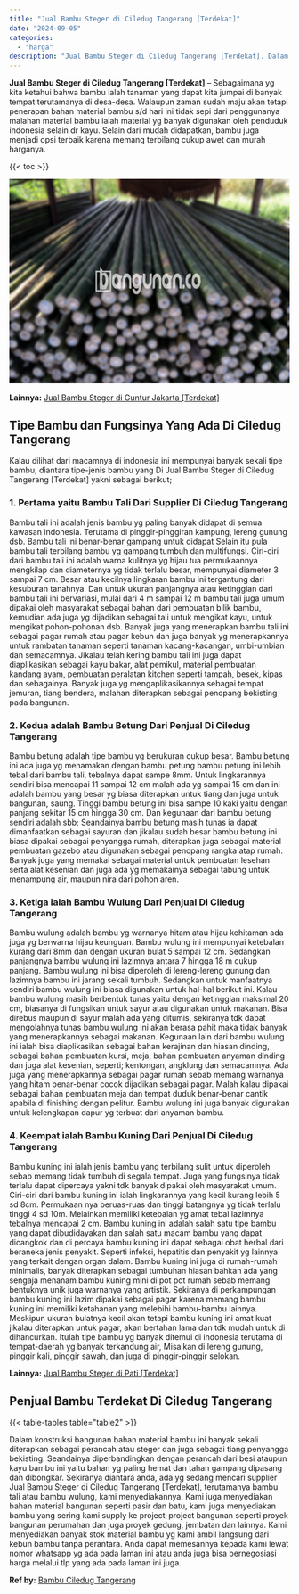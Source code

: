 ```yaml
---
title: "Jual Bambu Steger di Ciledug Tangerang [Terdekat]"
date: "2024-09-05"
categories: 
  - "harga"
description: "Jual Bambu Steger di Ciledug Tangerang [Terdekat]. Dalam konstruksi bangunan bahan material bambu ini banyak sekali diterapkan sebagai perancah atau steger d..."
---
```


**Jual Bambu Steger di Ciledug Tangerang \[Terdekat\]** – Sebagaimana yg kita ketahui bahwa bambu ialah tanaman yang dapat kita jumpai di banyak tempat terutamanya di desa-desa. Walaupun zaman sudah maju akan tetapi penerapan bahan material bambu s/d hari ini tidak sepi dari penggunanya malahan material bambu ialah material yg banyak digunakan oleh penduduk indonesia selain dr kayu. Selain dari mudah didapatkan, bambu juga menjadi opsi terbaik karena memang terbilang cukup awet dan murah harganya.

{{< toc >}}

![Jual Bambu Steger di Ciledug Tangerang [Terdekat]](/images/jual-bambu-tali-03.png)

**Lainnya:** [Jual Bambu Steger di Guntur Jakarta \[Terdekat\]](https://bambu.bangunan.co/jual-bambu-steger-di-guntur-jakarta-terdekat/)

## Tipe Bambu dan Fungsinya Yang Ada Di Ciledug Tangerang

Kalau dilihat dari macamnya di indonesia ini mempunyai banyak sekali tipe bambu, diantara tipe-jenis bambu yang Di Jual Bambu Steger di Ciledug Tangerang \[Terdekat\] yakni sebagai berikut;

### 1\. Pertama yaitu Bambu Tali Dari Supplier Di Ciledug Tangerang

Bambu tali ini adalah jenis bambu yg paling banyak didapat di semua kawasan indonesia. Terutama di pinggir-pinggiran kampung, lereng gunung dsb. Bambu tali ini benar-benar gampang untuk didapat Selain itu pula bambu tali terbilang bambu yg gampang tumbuh dan multifungsi. Ciri-ciri dari bambu tali ini adalah warna kulitnya yg hijau tua permukaannya mengkilap dan diameternya yg tidak terlalu besar, mempunyai diameter 3 sampai 7 cm. Besar atau kecilnya lingkaran bambu ini tergantung dari kesuburan tanahnya. Dan untuk ukuran panjangnya atau ketinggian dari bambu tali ini bervariasi, mulai dari 4 m sampai 12 m bambu tali juga umum dipakai oleh masyarakat sebagai bahan dari pembuatan bilik bambu, kemudian ada juga yg dijadikan sebagai tali untuk mengikat kayu, untuk mengikat pohon-pohonan dsb. Banyak juga yang menerapkan bambu tali ini sebagai pagar rumah atau pagar kebun dan juga banyak yg menerapkannya untuk rambatan tanaman seperti tanaman kacang-kacangan, umbi-umbian dan semacamnya. Jikalau telah kering bambu tali ini juga dapat diaplikasikan sebagai kayu bakar, alat pemikul, material pembuatan kandang ayam, pembuatan peralatan kitchen seperti tampah, besek, kipas dan sebagainya. Banyak juga yg mengaplikasikannya sebagai tempat jemuran, tiang bendera, malahan diterapkan sebagai penopang bekisting pada bangunan.

### 2\. Kedua adalah Bambu Betung Dari Penjual Di Ciledug Tangerang

Bambu betung adalah tipe bambu yg berukuran cukup besar. Bambu betung ini ada juga yg menamakan dengan bambu petung bambu petung ini lebih tebal dari bambu tali, tebalnya dapat sampe 8mm. Untuk lingkarannya sendiri bisa mencapai 11 sampai 12 cm malah ada yg sampai 15 cm dan ini adalah bambu yang besar yg biasa diterapkan untuk tiang dan juga untuk bangunan, saung. Tinggi bambu betung ini bisa sampe 10 kaki yaitu dengan panjang sekitar 15 cm hingga 30 cm. Dan kegunaan dari bambu betung sendiri adalah sbb; Seandainya bambu betung masih tunas ia dapat dimanfaatkan sebagai sayuran dan jikalau sudah besar bambu betung ini biasa dipakai sebagai penyangga rumah, diterapkan juga sebagai material pembuatan gazebo atau digunakan sebagai penopang rangka atap rumah. Banyak juga yang memakai sebagai material untuk pembuatan lesehan serta alat kesenian dan juga ada yg memakainya sebagai tabung untuk menampung air, maupun nira dari pohon aren.

### 3\. Ketiga ialah Bambu Wulung Dari Penjual Di Ciledug Tangerang

Bambu wulung adalah bambu yg warnanya hitam atau hijau kehitaman ada juga yg berwarna hijau keunguan. Bambu wulung ini mempunyai ketebalan kurang dari 8mm dan dengan ukuran bulat 5 sampai 12 cm. Sedangkan panjangnya bambu wulung ini lazimnya antara 7 hingga 18 m cukup panjang. Bambu wulung ini bisa diperoleh di lereng-lereng gunung dan lazimnya bambu ini jarang sekali tumbuh. Sedangkan untuk manfaatnya sendiri bambu wulung ini biasa digunakan untuk hal-hal berikut ini. Kalau bambu wulung masih berbentuk tunas yaitu dengan ketinggian maksimal 20 cm, biasanya di fungsikan untuk sayur atau digunakan untuk makanan. Bisa direbus maupun di sayur malah ada yang ditumis, sekiranya tdk dapat mengolahnya tunas bambu wulung ini akan berasa pahit maka tidak banyak yang menerapkannya sebagai makanan. Kegunaan lain dari bambu wulung ini ialah bisa diaplikasikan sebagai bahan kerajinan dan hiasan dinding, sebagai bahan pembuatan kursi, meja, bahan pembuatan anyaman dinding dan juga alat kesenian, seperti; kentongan, angklung dan semacamnya. Ada juga yang menerapkannya sebagai pagar rumah sebab memang warnanya yang hitam benar-benar cocok dijadikan sebagai pagar. Malah kalau dipakai sebagai bahan pembuatan meja dan tempat duduk benar-benar cantik apabila di finishing dengan pelitur. Bambu wulung ini juga banyak digunakan untuk kelengkapan dapur yg terbuat dari anyaman bambu.

### 4\. Keempat ialah Bambu Kuning Dari Penjual Di Ciledug Tangerang

Bambu kuning ini ialah jenis bambu yang terbilang sulit untuk diperoleh sebab memang tidak tumbuh di segala tempat. Juga yang fungsinya tidak terlalu dapat dipercaya yakni tdk banyak dipakai oleh masyarakat umum. Ciri-ciri dari bambu kuning ini ialah lingkarannya yang kecil kurang lebih 5 sd 8cm. Permukaan nya beruas-ruas dan tinggi batangnya yg tidak terlalu tinggi 4 sd 10m. Melainkan memiliki ketebalan yg amat tebal lazimnya tebalnya mencapai 2 cm. Bambu kuning ini adalah salah satu tipe bambu yang dapat dibudidayakan dan salah satu macam bambu yang dapat dicangkok dan di percaya bambu kuning ini dapat sebagai obat herbal dari beraneka jenis penyakit. Seperti infeksi, hepatitis dan penyakit yg lainnya yang terkait dengan organ dalam. Bambu kuning ini juga di rumah-rumah minimalis, banyak diterapkan sebagai tumbuhan hiasan bahkan ada yang sengaja menanam bambu kuning mini di pot pot rumah sebab memang bentuknya unik juga warnanya yang artistik. Sekiranya di perkampungan bambu kuning ini lazim dipakai sebagai pagar karena memang bambu kuning ini memiliki ketahanan yang melebihi bambu-bambu lainnya. Meskipun ukuran bulatnya kecil akan tetapi bambu kuning ini amat kuat jikalau diterapkan untuk pagar, akan bertahan lama dan tdk mudah untuk di dihancurkan. Itulah tipe bambu yg banyak ditemui di indonesia terutama di tempat-daerah yg banyak terkandung air, Misalkan di lereng gunung, pinggir kali, pinggir sawah, dan juga di pinggir-pinggir selokan.

**Lainnya:** [Jual Bambu Steger di Pati \[Terdekat\]](https://bambu.bangunan.co/jual-bambu-steger-di-pati-terdekat/)

## Penjual Bambu Terdekat Di Ciledug Tangerang

{{< table-tables table="table2" >}}

Dalam konstruksi bangunan bahan material bambu ini banyak sekali diterapkan sebagai perancah atau steger dan juga sebagai tiang penyangga bekisting. Seandainya diperbandingkan dengan perancah dari besi ataupun kayu bambu ini yaitu bahan yg paling hemat dan tahan gampang dipasang dan dibongkar. Sekiranya diantara anda, ada yg sedang mencari supplier Jual Bambu Steger di Ciledug Tangerang \[Terdekat\], terutamanya bambu tali atau bambu wulung, kami menyediakannya. Kami juga menyediakan bahan material bangunan seperti pasir dan batu, kami juga menyediakan bambu yang sering kami supply ke project-project bangunan seperti proyek bangunan perumahan dan juga proyek gedung, jembatan dan lainnya. Kami menyediakan banyak stok material bambu yg kami ambil langsung dari kebun bambu tanpa perantara. Anda dapat memesannya kepada kami lewat nomor whatsapp yg ada pada laman ini atau anda juga bisa bernegosiasi harga melalui tlp yang ada pada laman ini juga.

**Ref by:** [Bambu Ciledug Tangerang](https://id.wikipedia.org/wiki/Bambu)
